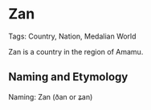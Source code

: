 # Zan

Tags: Country, Nation, Medalian World

Zan is a country in the region of Amamu.

## Naming and Etymology

Naming: Zan (ðan or ʑan)